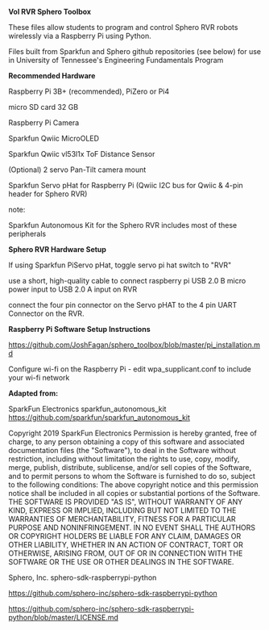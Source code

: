 **Vol RVR Sphero Toolbox**

These files allow students to program and control Sphero RVR robots wirelessly via a Raspberry Pi using Python.

Files built from Sparkfun and Sphero github repositories (see below) for use in University of Tennessee's Engineering Fundamentals Program

**Recommended Hardware**

Raspberry Pi 3B+ (recommended), PiZero or Pi4

micro SD card 32 GB

Raspberry Pi Camera

Sparkfun Qwiic MicroOLED

Sparkfun Qwiic vl53l1x ToF Distance Sensor

(Optional) 2 servo Pan-Tilt camera mount

Sparkfun Servo pHat for Raspberry Pi (Qwiic I2C bus for Qwiic & 4-pin header for Sphero RVR)

note:

Sparkfun Autonomous Kit for the Sphero RVR includes most of these peripherals

**Sphero RVR Hardware Setup**

If using Sparkfun PiServo pHat, toggle servo pi hat switch to "RVR"

use a short, high-quality cable to connect raspberry pi USB 2.0 B micro power input to USB 2.0 A input on RVR

connect the four pin connector on the Servo pHAT to the 4 pin UART Connector on the RVR.

**Raspberry Pi Software Setup Instructions**

https://github.com/JoshFagan/sphero_toolbox/blob/master/pi_installation.md

Configure wi-fi  on the Raspberry Pi  - edit wpa_supplicant.conf to include your wi-fi network


**Adapted from:**

SparkFun Electronics sparkfun_autonomous_kit https://github.com/sparkfun/sparkfun_autonomous_kit

Copyright 2019 SparkFun Electronics Permission is hereby granted, free of charge, to any person obtaining a copy of this software and associated documentation files (the "Software"), to deal in the Software without restriction, including without limitation the rights to use, copy, modify, merge, publish, distribute, sublicense, and/or sell copies of the Software, and to permit persons to whom the Software is furnished to do so, subject to the following conditions: The above copyright notice and this permission notice shall be included in all copies or substantial portions of the Software.
THE SOFTWARE IS PROVIDED "AS IS", WITHOUT WARRANTY OF ANY KIND, EXPRESS OR IMPLIED, INCLUDING BUT NOT LIMITED TO THE WARRANTIES OF MERCHANTABILITY, FITNESS FOR A PARTICULAR PURPOSE AND NONINFRINGEMENT. IN NO EVENT SHALL THE AUTHORS OR COPYRIGHT HOLDERS BE LIABLE FOR ANY CLAIM, DAMAGES OR OTHER LIABILITY, WHETHER IN AN ACTION OF CONTRACT, TORT OR OTHERWISE, ARISING FROM, OUT OF OR IN CONNECTION WITH THE SOFTWARE OR THE USE OR OTHER DEALINGS IN THE SOFTWARE.

Sphero, Inc.  sphero-sdk-raspberrypi-python 

https://github.com/sphero-inc/sphero-sdk-raspberrypi-python

https://github.com/sphero-inc/sphero-sdk-raspberrypi-python/blob/master/LICENSE.md

